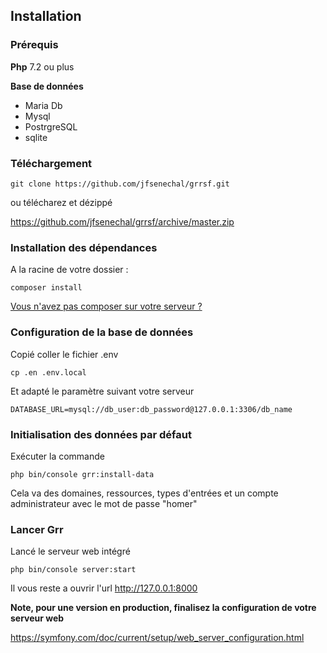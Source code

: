 ## Installation

### Prérequis

**Php**
  7.2 ou plus

**Base de données**
- Maria Db 
- Mysql
- PostrgreSQL
- sqlite 

### Téléchargement

    git clone https://github.com/jfsenechal/grrsf.git

ou télécharez et dézippé 

https://github.com/jfsenechal/grrsf/archive/master.zip

### Installation des dépendances

A la racine de votre dossier : 

    composer install
    
[Vous n'avez pas composer sur votre serveur ?](https://getcomposer.org/download/) 

### Configuration de la base de données

Copié coller le fichier .env

    cp .en .env.local  
    
 Et adapté le paramètre suivant votre serveur 
 
    DATABASE_URL=mysql://db_user:db_password@127.0.0.1:3306/db_name

### Initialisation des données par défaut

Exécuter la commande 

    php bin/console grr:install-data 

Cela va des domaines, ressources, types d'entrées et un compte administrateur avec le mot de passe "homer"

### Lancer Grr

Lancé le serveur web intégré

    php bin/console server:start

Il vous reste a ouvrir l'url http://127.0.0.1:8000

**Note, pour une version en production, finalisez la configuration de votre serveur web** 

https://symfony.com/doc/current/setup/web_server_configuration.html